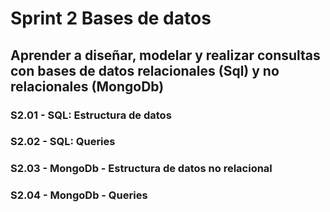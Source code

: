 # Sprint 2 Bases de datos

## Aprender a diseñar, modelar y realizar consultas con bases de datos relacionales (Sql) y no relacionales (MongoDb)

### S2.01 - SQL: Estructura de datos
### S2.02 - SQL: Queries

### S2.03 - MongoDb - Estructura de datos no relacional
### S2.04 - MongoDb - Queries
